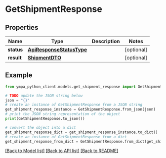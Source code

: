 # GetShipmentResponse


## Properties

Name | Type | Description | Notes
------------ | ------------- | ------------- | -------------
**status** | [**ApiResponseStatusType**](ApiResponseStatusType.md) |  | [optional] 
**result** | [**ShipmentDTO**](ShipmentDTO.md) |  | [optional] 

## Example

```python
from ympa_python_client.models.get_shipment_response import GetShipmentResponse

# TODO update the JSON string below
json = "{}"
# create an instance of GetShipmentResponse from a JSON string
get_shipment_response_instance = GetShipmentResponse.from_json(json)
# print the JSON string representation of the object
print(GetShipmentResponse.to_json())

# convert the object into a dict
get_shipment_response_dict = get_shipment_response_instance.to_dict()
# create an instance of GetShipmentResponse from a dict
get_shipment_response_from_dict = GetShipmentResponse.from_dict(get_shipment_response_dict)
```
[[Back to Model list]](../README.md#documentation-for-models) [[Back to API list]](../README.md#documentation-for-api-endpoints) [[Back to README]](../README.md)


